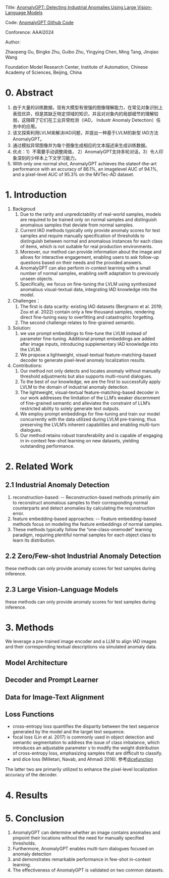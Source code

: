 <!-- # 0. Basic Information -->
Title:  <a href="https://ojs.aaai.org/index.php/AAAI/article/view/27963" title="超链接title">AnomalyGPT: Detecting Industrial Anomalies Using Large Vision-Language Models</a>

Code: <a href="https://github.com/CASIA-IVA-Lab/AnomalyGPT.git" title="超链接title">AnomalyGPT Github Code</a>

Conforence: AAAI2024

Author: 

Zhaopeng Gu, Bingke Zhu, Guibo Zhu, Yingying Chen, Ming Tang, Jinqiao Wang 

Foundation Model Research Center, Institute of Automation, Chinese Academy of Sciences, Beijing, China 


# 0. Abstract
1. 由于大量的训练数据，现有大模型有很强的图像理解能力，在常见对象识别上表现优异，但是其缺乏特定领域的知识，并且对对象内的局部细节的理解较弱，这阻碍了它们在工业异常检测（IAD， Industr Anomaly Detection）任务中的应用。
2. 该文探索利用LVLM来解决IAD问题，并提出一种基于LVLM的新型 IAD方法AnomalyGPT。
3. 通过模拟异常图像并为每个图像生成相应的文本描述来生成训练数据。
4. 优点：1）不需要手动调整阈值， 2）AnomalyGPT支持多轮对话，3）令人印象深刻的少样本上下文学习能力。
5. With only one normal shot, AnomalyGPT achieves the stateof-the-art performance with an accuracy of 86.1%, an imagelevel AUC of 94.1%, and a pixel-level AUC of 95.3% on the MVTec-AD dataset.

# 1. Introduction
1. Backgroud
   1. Due to the rarity and unpredictability of real-world samples, models are required to be trained only on normal samples and distinguish anomalous samples that deviate from normal samples.
   2. Current IAD methods typically only provide anomaly scores for test samples and require manually specification of thresholds to distinguish between normal and anomalous instances for each class of items, which is not suitable for real production environments.
   3. Moreover, our method can provide information about the image and allows for interactive engagement, enabling users to ask follow-up questions based on their needs and the provided answers.
   4. AnomalyGPT can also perform in-context learning with a small number of normal samples, enabling swift adaptation to previously unseen objects.
   5. Specifically, we focus on fine-tuning the LVLM using synthesized anomalous visual-textual data, integrating IAD knowledge into the model.
2. Challenges：
   1. The first is data scarity: existing IAD datasets (Bergmann et al. 2019; Zou et al. 2022) contain only a few thousand samples, rendering direct fine-tuning easy to overfitting and catastrophic forgetting.
   2. The second challenge relates to fine-grained semantic.
3. Solution:
   1. we use prompt embeddings to fine-tune the LVLM instead of parameter fine-tuning. Additional prompt embeddings are added after image inputs, introducing supplementary IAD knowledge into the LVLM.
   2. We propose a lightweight, visual-textual feature-matching-based decoder to generate pixel-level anomaly localization results.
4. Contributions:
   1. Our method not only detects and locates anomaly without manually threshold adjustments but also supports multi-round dialogues.
   2. To the best of our knowledge, we are the first to successfully apply LVLM to the domain of industrial anomaly detection.
   3. The lightweight, visual-textual feature-matching-based decoder in our work addresses the limitation of the LLM’s weaker discernment of fine-grained semantic and alleviates the constraint of LLM’s restricted ability to solely generate text outputs.
   4. We employ prompt embeddings for fine-tuning and train our model concurrently with the data utilized during LVLM pre-training, thus preserving the LVLM’s inherent capabilities and enabling multi-turn dialogues.
   5. Our method retains robust transferability and is capable of engaging in in-context few-shot learning on new datasets, yielding outstanding performance.

# 2. Related Work
## 2.1 Industrial Anomaly Detection
   1. reconstruction-based: -- Reconstruction-based methods primarily aim to reconstruct anomalous samples to their corresponding normal counterparts and detect anomalies by calculating the reconstruction error.
   2. feature embedding-based approaches: -- Feature embedding-based methods focus on modeling the feature embeddings of normal samples.
   3. These methods typically follow the “one-class-onemodel” learning paradigm, requiring plentiful normal samples for each object class to learn its distribution.

## 2.2 Zero/Few-shot Industrial Anomaly Detection
   these methods can only provide anomaly scores for test samples during inference.

## 2.3 Large Vision-Language Models
   
   these methods can only provide anomaly scores for test samples during inference.

# 3. Methods

We leverage a pre-trained image encoder and a LLM to align IAD images and their corresponding textual descriptions via simulated anomaly data.

## Model Architecture

## Decoder and Prompt Learner

## Data for Image-Text Alignment

## Loss Functions
- cross-entropy loss quantifies the disparity between the text sequence generated by the model and the target text sequence.
- focal loss (Lin et al. 2017) is commonly used in object detection and semantic segmentation to address the issue of class imbalance, which introduces an adjustable parameter γ to modify the weight distribution of cross-entropy loss, emphasizing samples that are difficult to classify. 
- and dice loss (Milletari, Navab, and Ahmadi 2016). 参考[dicefunction](DeepLearning/Lossfunction/Diceloss.md)
  
The latter two are primarily utilized to enhance the pixel-level localization accuracy of the decoder.


## 

# 4. Results

# 5. Conclusion
1. AnomalyGPT can determine whether an image contains anomalies and pinpoint their locations without the need for manually specified thresholds. 
2. Furthermore, AnomalyGPT enables multi-turn dialogues focused on anomaly detection 
3. and demonstrates remarkable performance in few-shot in-context learning. 
4. The effectiveness of AnomalyGPT is validated on two common datasets.
